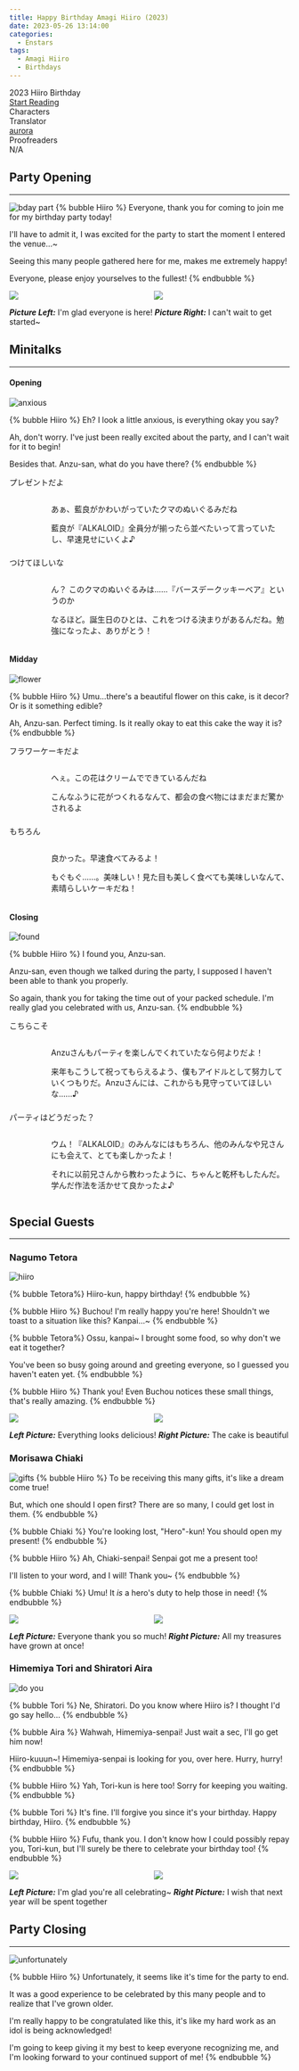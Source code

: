 ```yaml
---
title: Happy Birthday Amagi Hiiro (2023)
date: 2023-05-26 13:14:00
categories:
  - Enstars
tags:
  - Amagi Hiiro
  - Birthdays
---
```


<div class="preview-wrapper reverse" style="--storyColor: #hex;--storyColor-rgb: r,g,b;--storyColor-h: hue;--storyColor-s: saturation%;--storyColor-l: lightness%;">
  <div class="grid-wrapper">
      <div class="preview-background" style="background-image: url('https://media.discordapp.net/attachments/1110345002015535124/1111748207937069148/IMG_4935.png?width=990&height=1036')"></div>
      <div class="preview-box" style="background: calc(var(--card-background) + 2%)">
          <div class="title-area">
              <div class="title-area__title">2023 Hiiro Birthday</div>
              <div class="title-area__start"><a href="/2023/05/25/haku-bday-2023/">Start Reading</a></div>
          </div>
          <div class="info-area">
              <div class="info">
                  <div class="info-item characters">
                      <div class="label">
                          Characters
                      </div>
                      <div class="value">
                      <a href="/tags/Amagi-Hiiro/" character="Hiiro" title="Hiiro"></a>
                      <a href="/tags/Shiratori-Aira/" character="Aira" title="Aira"></a>
                      <a href="/tags/Himemiya-Tori/" character="Tori" title="Tori"></a>
                      <a href="/tags/Nagumo-Tetora/" character="Tetora" title="Tetora"></a>
                      <a href="/tags/Morisawa-Chiaki/" character="Chiaki" title="Chiaki"></a>
                        <!-- 
                          <a href="/tags/[CHARACTER_LAST_NAME]-[CHARACTER_FIRST_NAME]/" character="[CHARACTER_FIRST_AME]" title="[CHARACTER_FIRST_NAME]"></a>
                         -->
                         <!-- COPY AND PASTE THE ABOVE FOR EACH CHARACTER THAT APPEARS IN THE STORY -->
                      </div>
                  </div>
                  <div class="info-item tl">
                      <div class="label">
                          Translator
                      </div>
                      <div class="value">
                          <a href="https://twitter.com/azurecrystalz">aurora</a>
                      </div>
                  </div>
                  <div class="info-item pr">
                      <div class="label">
                          Proofreaders
                      </div>
                      <div class="value">
                          N/A
                      </div>
                  </div>
              </div>
          </div>
      </div>
  </div>
</div>

<!-- more -->

<div style="margin-top: 3%">
  <style>
    [character] {
      --dark-mode: hsl(var(--hue), 30%, 30%);
      display: flex;
    }
    [character]::before {
      position: absolute;
      margin-left: 75px;
    }
    [character] p {
      max-width: calc(100% - 75px);
      margin-left: 75px;
      color: inherit;
    }
    :root[theme='dark'] [character] p {
      background: var(--dark-mode);
    }
    :root[theme='dark'] [character] p .thought {
      color: #9f9fff;
    }
    :root[theme='light'] [character] p {
      background: var(--light-mode);
    }
    [character] p:first-child {
      margin-top: 20px;
      border-top-left-radius: 0px;
    }
    [character] p:first-child::before {
      position: absolute;
      left: 0;
    }
    [character]::after {
      display: none;
      left: 65px;
      top: 37px;
    }
    .msr-narration {
      display: flex;
      align-items: center;
      margin: 20px 0px;
      gap: 5px;
    }
    .msr-narration::before {
      content: "";
      display: inline-block;
      background: var(--article-text);
      height: 1px;
      width: 15%;
    }
    .msr-narration p {
      margin: 0;
    }
    .photos {
         display: grid;
    grid-template-columns: 1fr 1fr;
    column-gap: 15px;
    }
    @media (max-width: 650px) {
    [character] p {
        margin:0 0 .4em 65px;
        padding: .72em;
        margin-left: 55px !important;
    }
    [character]::before,[character][hidden]::before,[character][unknown]::before {
        margin-left: 70px;
        margin-left: 55px !important;
    }
}    
.minitalk {
    display: flex !important;
    flex-direction: column;
    gap: 8px;
    transition: .15s all ease;
}
.minitalk-option_content {
    display: none;
    padding: 8px 0 0px;
}
.use-motion .post-block, .use-motion .pagination, .use-motion .comments {
    visibility: hidden;
}
blockquote {
      margin-bottom: 12px;
    }
  </style>

## Party Opening

---

![bday part](https://64.media.tumblr.com/743c19e3e5d20ee8e64f70dca0c47acd/5f2fc2b38ec0d41a-21/s2048x3072/4a0ed4fc74cfcd10c0c1ab64b08000a1da7c07d3.pnj)
{% bubble Hiiro %}
Everyone, thank you for coming to join me for my birthday party today!

I'll have to admit it, I was excited for the party to start the moment I entered the venue...~

Seeing this many people gathered here for me, makes me extremely happy!

Everyone, please enjoy yourselves to the fullest!
{% endbubble %}

<div class="photos">
  <img src="https://64.media.tumblr.com/41fb7086c5dc62dee434ebcc3ae77a57/5f2fc2b38ec0d41a-79/s2048x3072/d8bc6d2faf79897277977351573fa6c1dccac7c7.pnj">
  <img src="https://64.media.tumblr.com/a939215ab260bdbb1c1b0ae4ad2d4bf2/5f2fc2b38ec0d41a-ea/s2048x3072/a50fc32f245154603c11ed57fe9c059575cd8f30.pnj">
</div>

**_Picture Left:_** I'm glad everyone is here!
**_Picture Right:_** I can't wait to get started~

## Minitalks

---

#### Opening

![anxious](https://64.media.tumblr.com/0e5fb8548076945b5142c1b87d32812f/a034b7fb0ce83f49-25/s2048x3072/7124172236664eda7a62c5f33777ac2d5256ebbe.pnj)

{% bubble Hiiro %}
Eh? I look a little anxious, is everything okay you say?

Ah, don't worry. I've just been really excited about the party, and I can't wait for it to begin!

Besides that. Anzu-san, what do you have there?
{% endbubble %}

<div class="minitalk" character="Anzu">
  <div class="minitalk-option">
    <div class="minitalk-option_header tab-header__open">プレゼントだよ</div>
      <div class="minitalk-option_content" style="display: block;">
        <div class="msr-unit" character="Hiiro">
          <div class="msr-icon">
            <div class="msr-icon__wrapper">
              <div class="msr-icon__base"></div>
            </div>
          </div>
          <div class="msr-name"></div>
          <div class="msr-line">
            <p>あぁ、藍良がかわいがっていたクマのぬいぐるみだね</p>
            <p>藍良が『ALKALOID』全員分が揃ったら並べたいって言っていたし、早速見せにいくよ♪</p>
          </div>
        </div>
      </div>
    </div>
    <div class="minitalk-option">
    <div class="minitalk-option_header tab-header__open">つけてほしいな</div>
      <div class="minitalk-option_content" style="display: block;">
        <div class="msr-unit" character="Hiiro" attribute="">
          <div class="msr-icon">
            <div class="msr-icon__wrapper">
              <div class="msr-icon__base"></div>
            </div>
          </div>
          <div class="msr-name"></div>
          <div class="msr-line">
            <p>ん？ このクマのぬいぐるみは......『バースデークッキーベア』というのか
            </p>
            <p>
             なるほど。誕生日のひとは、これをつける決まりがあるんだね。勉強になったよ、ありがとう！
            </p>
          </div>
        </div>
      </div>
    </div>
  </div>
</div>

#### Midday

![flower](https://64.media.tumblr.com/9917886a359725f5ba9b051d344d4b56/a034b7fb0ce83f49-fe/s2048x3072/1bbc4e01ceff6e32067f3c75aa67d617aeb08104.pnj)

{% bubble Hiiro %}
Umu...there's a beautiful flower on this cake, is it decor? Or is it something edible?

Ah, Anzu-san. Perfect timing. Is it really okay to eat this cake the way it is?
{% endbubble %}

<div class="minitalk" character="Anzu">
  <div class="minitalk-option">
    <div class="minitalk-option_header tab-header__open">フラワーケーキだよ</div>
      <div class="minitalk-option_content" style="display: block;">
        <div class="msr-unit" character="Hiiro">
          <div class="msr-icon">
            <div class="msr-icon__wrapper">
              <div class="msr-icon__base"></div>
            </div>
          </div>
          <div class="msr-name"></div>
          <div class="msr-line">
            <p>へぇ。この花はクリームでできているんだね</p>
            <p>こんなふうに花がつくれるなんて、都会の食べ物にはまだまだ驚かされるよ</p>
          </div>
        </div>
      </div>
    </div>
    <div class="minitalk-option">
    <div class="minitalk-option_header tab-header__open">もちろん</div>
      <div class="minitalk-option_content" style="display: block;">
        <div class="msr-unit" character="Hiiro" attribute="">
          <div class="msr-icon">
            <div class="msr-icon__wrapper">
              <div class="msr-icon__base"></div>
            </div>
          </div>
          <div class="msr-name"></div>
          <div class="msr-line">
            <p>良かった。早速食べてみるよ！
            </p>
            <p>
             もぐもぐ......。美味しい！見た目も美しく食べても美味しいなんて、素晴らしいケーキだね！ 
            </p>
          </div>
        </div>
      </div>
    </div>
  </div>

#### Closing

![found](https://64.media.tumblr.com/8a87579d20fb1817fbaec63d503f2786/a034b7fb0ce83f49-23/s2048x3072/276dd24c3a0664cc00c0263069ad85feb0b113b0.pnj)

{% bubble Hiiro %}
I found you, Anzu-san.

Anzu-san, even though we talked during the party, I supposed I haven't been able to thank you properly.

So again, thank you for taking the time out of your packed schedule. I'm really glad you celebrated with us, Anzu-san.
{% endbubble %}

<div class="minitalk" character="Anzu">
  <div class="minitalk-option">
    <div class="minitalk-option_header tab-header__open">こちらこそ</div>
      <div class="minitalk-option_content" style="display: block;">
        <div class="msr-unit" character="Hiiro">
          <div class="msr-icon">
            <div class="msr-icon__wrapper">
              <div class="msr-icon__base"></div>
            </div>
          </div>
          <div class="msr-name"></div>
          <div class="msr-line">
            <p>Anzuさんもパーティを楽しんでくれていたなら何よりだよ！</p>
            <p>来年もこうして祝ってもらえるよう、僕もアイドルとして努力していくつもりだ。Anzuさんには、これからも見守っていてほしいな......♪</p>
          </div>
        </div>
      </div>
    </div>
    <div class="minitalk-option">
    <div class="minitalk-option_header tab-header__open">パーティはどうだった？</div>
      <div class="minitalk-option_content" style="display: block;">
        <div class="msr-unit" character="Hiiro" attribute="">
          <div class="msr-icon">
            <div class="msr-icon__wrapper">
              <div class="msr-icon__base"></div>
            </div>
          </div>
          <div class="msr-name"></div>
          <div class="msr-line">
            <p>ウム！『ALKALOID』のみんなにはもちろん、他のみんなや兄さんにも会えて、とても楽しかったよ！
            </p>
            <p>
             それに以前兄さんから教わったように、ちゃんと乾杯もしたんだ。学んだ作法を活かせて良かったよ♪
            </p>
          </div>
        </div>
      </div>
    </div>
  </div>

## Special Guests

---

### Nagumo Tetora

![hiiro](https://64.media.tumblr.com/04668ae8dc1c2524cbbec24d2610c1bd/c9084e4199d365f4-a4/s2048x3072/60cf48431ff224c1961794756752c2f20b3f3019.pnj)

{% bubble Tetora%}
Hiiro-kun, happy birthday!
{% endbubble %}

{% bubble Hiiro %}
Buchou! I'm really happy you're here! Shouldn't we toast to a situation like this? Kanpai...~
{% endbubble %}

{% bubble Tetora%}
Ossu, kanpai~ I brought some food, so why don't we eat it together?

You've been so busy going around and greeting everyone, so I guessed you haven't eaten yet.
{% endbubble %}

{% bubble Hiiro %}
Thank you! Even Buchou notices these small things, that's really amazing.
{% endbubble %}

<div class="photos">
  <img src="https://64.media.tumblr.com/ff2ed16365d6597a209151f61c8bafd6/c9084e4199d365f4-21/s2048x3072/2570a98831403a39d9fcb3bfc3a763583d86c027.pnj">
  <img src="https://64.media.tumblr.com/9bfec36a8d9a1335dfe2383a9f662d78/c9084e4199d365f4-b7/s2048x3072/2a1f3bc87beef7d89b010ede090cc92b3cc55e0c.pnj">
</div>

**_Left Picture:_** Everything looks delicious!
**_Right Picture:_** The cake is beautiful

### Morisawa Chiaki

![gifts](https://64.media.tumblr.com/e51e6e10d137211233d4a40d6053b3c8/3e2f559c6a54d92e-0a/s2048x3072/3c81ec7f2d2852f0b12b8fe91f1910ea2ef3548e.pnj)
{% bubble Hiiro %}
To be receiving this many gifts, it's like a dream come true!

But, which one should I open first? There are so many, I could get lost in them.
{% endbubble %}

{% bubble Chiaki %}
You're looking lost, "Hero"-kun! You should open my present!
{% endbubble %}

{% bubble Hiiro %}
Ah, Chiaki-senpai! Senpai got me a present too!

I'll listen to your word, and I will! Thank you~
{% endbubble %}

{% bubble Chiaki %}
Umu! It _is_ a hero's duty to help those in need!
{% endbubble %}

<div class="photos">
  <img src="https://64.media.tumblr.com/dcce27314e504269b842535d0a6e721d/3e2f559c6a54d92e-94/s2048x3072/8c48f8b6f5b74934f521ac9b6cea13d6da78cfdf.pnj">
  <img src="https://64.media.tumblr.com/34b5f3cf239da3b54b246242b57f57e5/3e2f559c6a54d92e-53/s2048x3072/6bdc1315c3c8ba8d647a3f65cb0bbd966fc884e2.pnj">
</div>

**_Left Picture:_** Everyone thank you so much!
**_Right Picture:_** All my treasures have grown at once!

### Himemiya Tori and Shiratori Aira

![do you](https://64.media.tumblr.com/ca583950dd27dbef3d289feb3aeb8c04/dfc43048f91931d1-f5/s2048x3072/f2fbdbcded757ae603b1fdff7e7a47ed1d0b91de.pnj)

{% bubble Tori %}
Ne, Shiratori. Do you know where Hiiro is? I thought I'd go say hello...
{% endbubble %}

{% bubble Aira %}
Wahwah, Himemiya-senpai! Just wait a sec, I'll go get him now!

Hiiro-kuuun~! Himemiya-senpai is looking for you, over here. Hurry, hurry!
{% endbubble %}

{% bubble Hiiro %}
Yah, Tori-kun is here too! Sorry for keeping you waiting.
{% endbubble %}

{% bubble Tori %}
It's fine. I'll forgive you since it's your birthday. Happy birthday, Hiiro.
{% endbubble %}

{% bubble Hiiro %}
Fufu, thank you. I don't know how I could possibly repay you, Tori-kun, but I'll surely be there to celebrate your birthday too!
{% endbubble %}

<div class="photos">
  <img src="https://64.media.tumblr.com/d52bd1faa20ebf4801cb513655ac4574/dfc43048f91931d1-13/s2048x3072/e5256871dc182e80e1cf90fa6e50c4cafebda92a.pnj">
  <img src="https://64.media.tumblr.com/6977ee50572c965fe37aaad4c589b49d/dfc43048f91931d1-32/s2048x3072/6aca244784bb20c16831956a2fbba763728b367d.pnj">
</div>

**_Left Picture:_** I'm glad you're all celebrating~
**_Right Picture:_** I wish that next year will be spent together

## Party Closing

---

![unfortunately](https://64.media.tumblr.com/fc4fab77d631916952f04a232c97327e/a4c5b4ddcca2117d-0b/s2048x3072/d337a292068d5b3f6a7618c764367b4775af222b.pnj)

{% bubble Hiiro %}
Unfortunately, it seems like it's time for the party to end.

It was a good experience to be celebrated by this many people and to realize that I've grown older.

I'm really happy to be congratulated like this, it's like my hard work as an idol is being acknowledged!

I'm going to keep giving it my best to keep everyone recognizing me, and I'm looking forward to your continued support of me!
{% endbubble %}

  <!-- CONTENT GOES HERE -->

  <!-- 
  SPEECH BUBBLE FORMAT: 
  {% bubble [CHARACTER_FIRST_NAME] [ATTRIBUTE(optional)]}
    DIALOGUE TEXT HERE

    ADD A LINE SPACE FOR A NEW LINE

    <th>EMBED THOUGHT DIALOGUE WITH THESE TAGS</th>
  {% endbubble %}
  -->

  </div>
